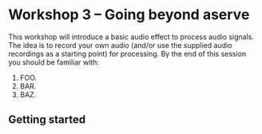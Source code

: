 # Workshop 3 – Going beyond aserve

This workshop will introduce a basic audio effect to process audio signals. The idea is to record your own audio (and/or use the supplied audio recordings as a starting point) for processing. By the end of this session you should be familiar with: 

1.	FOO.
2.	BAR.
3.	BAZ. 

## Getting started